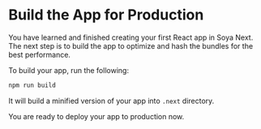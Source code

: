 # Build the App for Production

You have learned and finished creating your first React app in Soya Next.
The next step is to build the app to optimize and hash the bundles for the best performance.

To build your app, run the following:

```bash
npm run build
```

It will build a minified version of your app into `.next` directory.

You are ready to deploy your app to production now.

